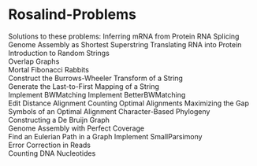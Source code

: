 # Rosalind-Problems
Solutions to these problems:
Inferring mRNA from Protein	
RNA Splicing
Genome Assembly as Shortest Superstring	
Translating RNA into Protein	
Introduction to Random Strings		
Overlap Graphs	
Mortal Fibonacci Rabbits		
Construct the Burrows-Wheeler Transform of a String		
Generate the Last-to-First Mapping of a String	
Implement BWMatching
Implement BetterBWMatching	
Edit Distance Alignment	
Counting Optimal Alignments	
Maximizing the Gap Symbols of an Optimal Alignment
Character-Based Phylogeny	 
Constructing a De Bruijn Graph	
Genome Assembly with Perfect Coverage	
Find an Eulerian Path in a Graph
Implement SmallParsimony	
Error Correction in Reads	
Counting DNA Nucleotides

